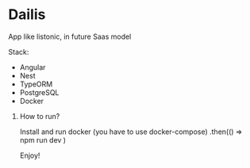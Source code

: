 # Dailis

App like listonic, in future Saas model

Stack:

- Angular
- Nest
- TypeORM
- PostgreSQL
- Docker

1. How to run?

    Install and run docker (you have to use docker-compose)
    .then(() =>
        npm run dev
    )

    Enjoy!
